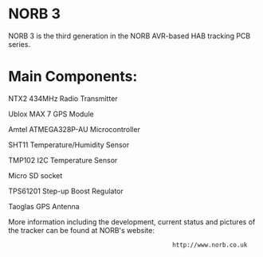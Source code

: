 NORB 3
======

NORB 3 is the third generation in the NORB AVR-based HAB tracking PCB series. 


Main Components:
===============

NTX2 434MHz Radio Transmitter

Ublox MAX 7 GPS Module

Amtel ATMEGA328P-AU Microcontroller

SHT11 Temperature/Humidity Sensor

TMP102 I2C Temperature Sensor

Micro SD socket

TPS61201 Step-up Boost Regulator

Taoglas GPS Antenna




More information including the development, current status and pictures of the tracker can be found at NORB's website:

                                                      
                                                 
                                                  http://www.norb.co.uk



